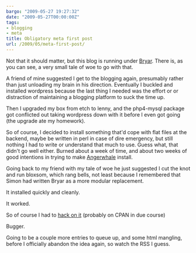 ```yaml
---
bargo: "2009-05-27 19:27:32"
date: "2009-05-27T00:00:00Z"
tags:
- blogging
- meta
title: Obligatory meta first post
url: /2009/05/meta-first-post/
---
```


Not that it should matter, but this blog is running under
[Bryar](http://search.cpan.org/dist/Bryar/).  There is, as you can see, a
very small tale of woe to go with that.

A friend of mine suggested I get to the blogging again, presumably
rather than just unloading my brain in his direction.  Eventually I buckled
and installed wordpress because the last thing I needed was the effort or
or distraction of maintaining a blogging platform to suck the time up.

Then I upgraded my box from etch to lenny, and the php4-mysql package got
conflicted out taking wordpress down with it before I even got going
(the upgrade ate my homework).

So of course, I decided to install something that'd cope with flat files
at the backend, maybe be written in perl in case of dire emergency, but still
nothing I had to write or understand that much to use.  Guess what,
that didn't go well either.  Burned about a week of time, and about two weeks
of good intentions in trying to make
[Angerwhale](http://search.cpan.org/dist/Angerwhale/) install.

Going back to my friend with my tale of woe he just suggested I cut the knot
and run bloxsom, which rang bells, not least because I remembered that Simon
had written Bryar as a more modular replacement.

It installed quickly and cleanly.

It worked.

So of course I had to [hack on it][plugin-github] (probably on CPAN in
due course)

[plugin-github]: http://github.com/richardc/perl-bryar-datasource-flatfile-dated-markdown/tree/master


Bugger.

Going to be a couple more entries to queue up, and some html mangling, before
I officially abandon the idea again, so watch the RSS I guess.
